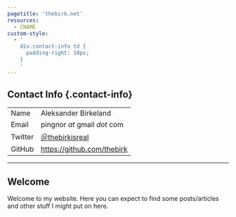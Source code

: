 ```yaml
---
pagetitle: 'thebirk.net'
resources:
  - CNAME
custom-style:
  - '
    div.contact-info td {
      padding-right: 10px;
    }
    '
---
```


## Contact Info {.contact-info}

|         |                                                     |
|:--------|:----------------------------------------------------|
| Name    | Aleksander Birkeland                                |
| Email   | pingnor *a*​*t* gmail *d*​*o*​*t* com                        |
| Twitter | [＠thebirkisreal](https://twitter.com/thebirkisreal) |
| GitHub  | <https://github.com/thebirk>                        |

---

## Welcome

Welcome to my website. Here you can expect to find some posts/articles and other stuff I might put on here.